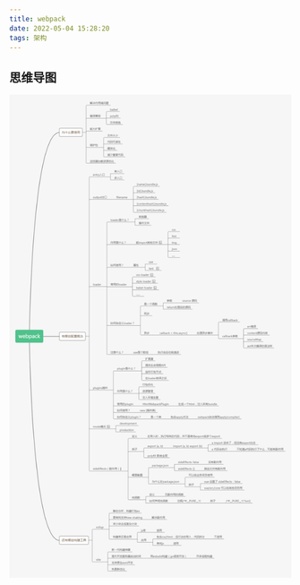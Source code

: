 ```yaml
---
title: webpack
date: 2022-05-04 15:28:20
tags: 架构
---   
```


## 思维导图

![webpack](/images/webpack.png)